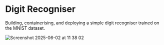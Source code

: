 # Digit Recogniser

Building, containerising, and deploying a simple digit recogniser trained on the MNIST dataset.

![Screenshot 2025-06-02 at 11 38 02](https://github.com/user-attachments/assets/40ea44b4-1866-49e0-a42e-302b88684043)
